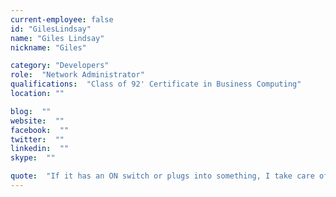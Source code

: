 ```yaml
---
current-employee: false
id: "GilesLindsay"
name: "Giles Lindsay"
nickname: "Giles"

category: "Developers"
role:  "Network Administrator"
qualifications:  "Class of 92' Certificate in Business Computing"
location: ""

blog:  ""
website:  ""
facebook:  ""
twitter:  ""
linkedin:  ""
skype:  ""

quote:  "If it has an ON switch or plugs into something, I take care of it !"
---
```



